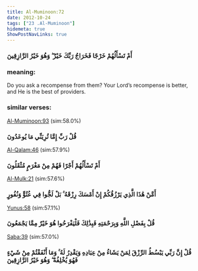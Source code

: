 ```yaml
---
title: Al-Muminoon:72
date: 2012-10-24
tags: ["23 .Al-Muminoon"]
hidemeta: true 
ShowPostNavLinks: true 
---
```

### أَمْ تَسْأَلُهُمْ خَرْجًا فَخَرَاجُ رَبِّكَ خَيْرٌ ۖ وَهُوَ خَيْرُ الرَّازِقِينَ
### meaning: 
Do you ask a recompense from them? Your Lord’s recompense is better, and He is the best of providers.
### similar verses: 

[Al-Muminoon:93](/23/93) (sim:58.0%)

### قُلْ رَبِّ إِمَّا تُرِيَنِّي مَا يُوعَدُونَ

[Al-Qalam:46](/68/46) (sim:57.9%)

### أَمْ تَسْأَلُهُمْ أَجْرًا فَهُمْ مِنْ مَغْرَمٍ مُثْقَلُونَ

[Al-Mulk:21](/67/21) (sim:57.6%)

### أَمَّنْ هَٰذَا الَّذِي يَرْزُقُكُمْ إِنْ أَمْسَكَ رِزْقَهُ ۚ بَلْ لَجُّوا فِي عُتُوٍّ وَنُفُورٍ

[Yunus:58](/10/58) (sim:57.1%)

### قُلْ بِفَضْلِ اللَّهِ وَبِرَحْمَتِهِ فَبِذَٰلِكَ فَلْيَفْرَحُوا هُوَ خَيْرٌ مِمَّا يَجْمَعُونَ

[Saba:39](/34/39) (sim:57.0%)

### قُلْ إِنَّ رَبِّي يَبْسُطُ الرِّزْقَ لِمَنْ يَشَاءُ مِنْ عِبَادِهِ وَيَقْدِرُ لَهُ ۚ وَمَا أَنْفَقْتُمْ مِنْ شَيْءٍ فَهُوَ يُخْلِفُهُ ۖ وَهُوَ خَيْرُ الرَّازِقِينَ
